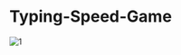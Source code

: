 # Typing-Speed-Game
![1](https://github.com/oguzcanaygun/Typing-Speed-Game/assets/60397230/9bc510ab-0bdf-4ce4-b8dc-9f67671c029c)
